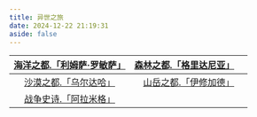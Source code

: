 ```yaml
---
title: 异世之旅
date: 2024-12-22 21:19:31
aside: false
---
```




| [海洋之都.「利姆萨·罗敏萨」](https://arrietty-fly.github.io/FF14/利姆萨·罗敏萨) | [森林之都.「格里达尼亚」](https://arrietty-fly.github.io/FF14/格里达尼亚)&emsp; |
| :----------------------------------------------------------: | :----------------------------------------------------------: |
| [沙漠之都.「乌尔达哈」](https://arrietty-fly.github.io/FF14/乌尔达哈) | [山岳之都.「伊修加德」](https://arrietty-fly.github.io/FF14/伊修加德) |
| [战争史诗.「阿拉米格」](https://arrietty-fly.github.io/FF14/阿拉米格) |                                                              |



